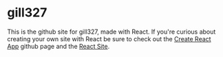 # gill327
This is the github site for gill327, made with React.  If you're curious about creating your own site with React be sure to check out the [Create React App](https://github.com/facebook/create-react-app) github page and the [React Site](https://reactjs.org/).
